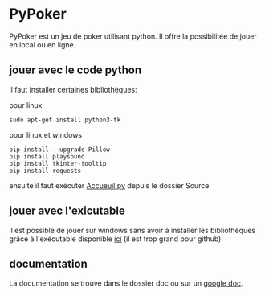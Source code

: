 # PyPoker
PyPoker est un jeu de poker utilisant python. Il offre la possibilitée de jouer en local ou en ligne.

## jouer avec le code python
il faut installer certaines bibliothèques:
    
pour linux

    sudo apt-get install python3-tk

pour linux et windows

    pip install --upgrade Pillow
    pip install playsound
    pip install tkinter-tooltip
    pip install requests

ensuite il faut exécuter [Accueuil.py](https://github.com/yoyorap9/PyPoker/blob/main/Accueil.py) depuis le dossier Source   


## jouer avec l'exicutable
il est possible de jouer sur windows sans avoir à installer les bibliothèques grâce à l'exécutable disponible [ici](www.http://lmneleve1.free.fr/PyPoker/PyPoker.zip)  (il est trop grand pour github)



## documentation

La documentation se trouve dans le dossier doc ou sur un [google doc](https://docs.google.com/document/d/1etZz5me5lAih1w-xqm5fpYxjP6GD24ysJKA0SX7VV78/edit?usp=sharing).